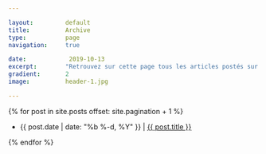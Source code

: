 ```yaml
---

layout:		    default
title:  		Archive
type:			page
navigation: 	true

date:   		 2019-10-13
excerpt: 		"Retrouvez sur cette page tous les articles postés sur le site."
gradient: 		2
image: 		    header-1.jpg

---
```


<div class="home-page">
        {% for post in site.posts offset: site.pagination + 1 %}
        <ul class="home-page__post-list">
        <li class="post">
            <span class="date">{{ post.date | date: "%b %-d, %Y" }}</span>
                |
                <a class="link" href="{{ post.url }}">{{ post.title }}</a>
        </li>
        </ul>
        {% endfor %}
</div>

